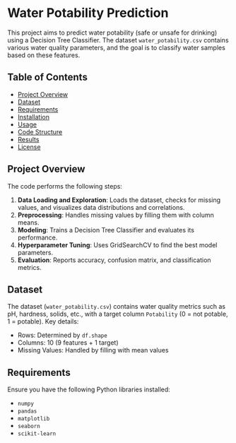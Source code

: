 # Water Potability Prediction

This project aims to predict water potability (safe or unsafe for drinking) using a Decision Tree Classifier. The dataset `water_potability.csv` contains various water quality parameters, and the goal is to classify water samples based on these features.

## Table of Contents
- [Project Overview](#project-overview)
- [Dataset](#dataset)
- [Requirements](#requirements)
- [Installation](#installation)
- [Usage](#usage)
- [Code Structure](#code-structure)
- [Results](#results)
- [License](#license)

## Project Overview
The code performs the following steps:
1. **Data Loading and Exploration**: Loads the dataset, checks for missing values, and visualizes data distributions and correlations.
2. **Preprocessing**: Handles missing values by filling them with column means.
3. **Modeling**: Trains a Decision Tree Classifier and evaluates its performance.
4. **Hyperparameter Tuning**: Uses GridSearchCV to find the best model parameters.
5. **Evaluation**: Reports accuracy, confusion matrix, and classification metrics.

## Dataset
The dataset (`water_potability.csv`) contains water quality metrics such as pH, hardness, solids, etc., with a target column `Potability` (0 = not potable, 1 = potable). Key details:
- Rows: Determined by `df.shape`
- Columns: 10 (9 features + 1 target)
- Missing Values: Handled by filling with mean values

## Requirements
Ensure you have the following Python libraries installed:
- `numpy`
- `pandas`
- `matplotlib`
- `seaborn`
- `scikit-learn`
  

